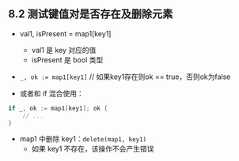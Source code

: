 ## 8.2 测试键值对是否存在及删除元素
* val1, isPresent = map1[key1]
    * val1 是 key 对应的值
    * isPresent 是 bool 类型

* `_, ok := map1[key1]` // 如果key1存在则ok == true，否则ok为false    

* 或者和 if 混合使用：
```go
if _, ok := map1[key1]; ok {
    // ...
}
```

* map1 中删除 key1：`delete(map1, key1)`
    * 如果 key1 不存在，该操作不会产生错误